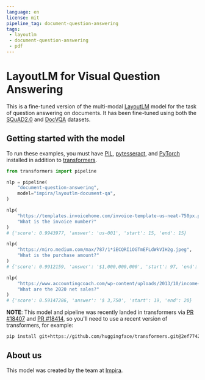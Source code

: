 ```yaml
---
language: en
license: mit
pipeline_tag: document-question-answering
tags:
 - layoutlm
 - document-question-answering
 - pdf
---
```


# LayoutLM for Visual Question Answering

This is a fine-tuned version of the multi-modal [LayoutLM](https://aka.ms/layoutlm) model for the task of question answering on documents. It has been fine-tuned using both the [SQuAD2.0](https://huggingface.co/datasets/squad_v2) and [DocVQA](https://www.docvqa.org/) datasets.

## Getting started with the model

To run these examples, you must have [PIL](https://pillow.readthedocs.io/en/stable/installation.html), [pytesseract](https://pypi.org/project/pytesseract/), and [PyTorch](https://pytorch.org/get-started/locally/) installed in addition to [transformers](https://huggingface.co/docs/transformers/index).

```python
from transformers import pipeline

nlp = pipeline(
    "document-question-answering",
    model="impira/layoutlm-document-qa",
)

nlp(
    "https://templates.invoicehome.com/invoice-template-us-neat-750px.png",
    "What is the invoice number?"
)
# {'score': 0.9943977, 'answer': 'us-001', 'start': 15, 'end': 15}

nlp(
    "https://miro.medium.com/max/787/1*iECQRIiOGTmEFLdWkVIH2g.jpeg",
    "What is the purchase amount?"
)
# {'score': 0.9912159, 'answer': '$1,000,000,000', 'start': 97, 'end': 97}

nlp(
    "https://www.accountingcoach.com/wp-content/uploads/2013/10/income-statement-example@2x.png",
    "What are the 2020 net sales?"
)
# {'score': 0.59147286, 'answer': '$ 3,750', 'start': 19, 'end': 20}
```

**NOTE**: This model and pipeline was recently landed in transformers via [PR #18407](https://github.com/huggingface/transformers/pull/18407) and [PR #18414](https://github.com/huggingface/transformers/pull/18414), so you'll need to use a recent version of transformers, for example:

```bash
pip install git+https://github.com/huggingface/transformers.git@2ef774211733f0acf8d3415f9284c49ef219e991
```

## About us

This model was created by the team at [Impira](https://www.impira.com/).

